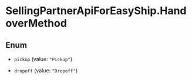 # SellingPartnerApiForEasyShip.HandoverMethod

## Enum


* `pickup` (value: `"Pickup"`)

* `dropoff` (value: `"Dropoff"`)


